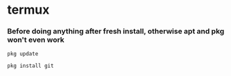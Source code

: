 # termux
### Before doing anything after fresh install, otherwise apt and pkg won't even work
```
pkg update
```
```
pkg install git
```
